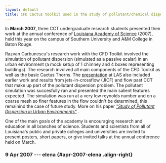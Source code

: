 ```yaml
---
layout: default
title: CFD Cactus toolkit used in the study of pollutant/chemical dispersion in urban cityscapes
---
```

In **March 2007**, three CCT undergraduate research students presented
their work at the annual conference of [Louisiana Academy of
Science](http://www.laacademy.org/) (2007), held this year on the campus
of Southern University and A&M College in Baton Rouge.

Razvan Carbunescu\'s research work with the CFD Toolkit involved the
simulation of pollutant dispersion (simulated as a passive scalar) in an
urban environment (a mock setup of 1 chimney and 4 boxes representing
buildings). The research involved all main components of the CFD Toolkit
as well as the basic Cactus Thorns. The
[presentation](http://www.cactuscode.org/Articles/Razvan_Presentation_LAS2007.pdf)
at LAS also included earlier work and results from jets-in-crossflow
(JICF) and flow past CCT that make up part of the pollutant dispersion
problem. The pollutant simulation was succesfully ran and presented the
main salient features expected. The simulation was run at a very low
reynolds number and on a coarse mesh so finer features in the flow
couldn\'t be determined, this remainind the case of future study. More
on his paper [*\"Study of Pollutant Dispersion in Urban
Environments\"*](http://www.cactuscode.org/Articles/Razvan_Paper_LAS2007.pdf)
.

One of the main goals of the academy is encouraging research and
education in all branches of science. Students and scientists from all
of Louisiana\'s public and private colleges and universities are invited
to present posters, short papers, or give invited talks at the annual
conference held on March.

### 9 Apr 2007 --- elena {#apr-2007-elena .align-right}
